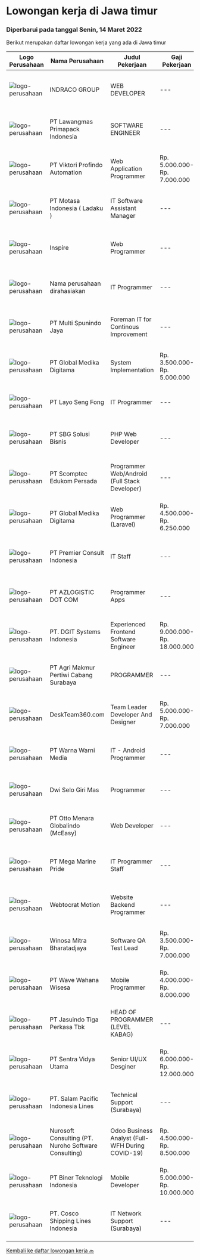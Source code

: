 
  # Lowongan kerja di Jawa timur

  ### Diperbarui pada tanggal Senin, 14 Maret 2022

  Berikut merupakan daftar lowongan kerja yang ada di Jawa timur

  |Logo Perusahaan | Nama Perusahaan | Judul Pekerjaan | Gaji Pekerjaan | Lokasi | Deskripsi | Tanggal diunggah | Pranala |
  | -------------- | --------------- | --------------- | --------- | --------- | -------------- | ------- | ----------- |
  |![logo-perusahaan](https://image-service-cdn.seek.com.au/86fd82651f5c9f8351952075fcacc6d47d7f8db4/ee4dce1061f3f616224767ad58cb2fc751b8d2dc)|INDRACO GROUP|WEB DEVELOPER|---|Surabaya|KUALIFIKASI: Usia Maksimal 40 tahun Pengalaman minimal 2 tahun Minimal lulusan S1 Menguasai/familiar dengan PHP, MySQL, HTML, CSS, Photoshop, Corel,...|Sabtu, 12 Maret 2022|https://www.jobstreet.co.id/id/job/web-developer-3802985?token=0~cedefb48-ff3d-4c9b-9049-b390bb4f40c4&sectionRank=1&jobId=jobstreet-id-job-3802985|
|![logo-perusahaan](https://image-service-cdn.seek.com.au/1b2da51c779de04afc91f962530d97804415fef4/ee4dce1061f3f616224767ad58cb2fc751b8d2dc)|PT Lawangmas Primapack Indonesia|SOFTWARE ENGINEER|---|Malang|Dibutuhkan SegeraPerusahaan manufacturing PRINTING &amp; PACKAGING yang sedang berkembang pesat membutuhkan tenaga professional yang menyukai...|Minggu, 13 Maret 2022|https://www.jobstreet.co.id/id/job/software-engineer-3809069?token=0~cedefb48-ff3d-4c9b-9049-b390bb4f40c4&sectionRank=2&jobId=jobstreet-id-job-3809069|
|![logo-perusahaan](https://image-service-cdn.seek.com.au/eaf2c21b22f12254a822742c37b232d717b6d656/ee4dce1061f3f616224767ad58cb2fc751b8d2dc)|PT Viktori Profindo Automation|Web Application Programmer|Rp. 5.000.000-Rp. 7.000.000|Jawa Timur|TANGGUNG JAWAB &amp; TUGAS UTAMA:  Membuat program berbasis PHP &amp; Javascript Framework (Lavarel &amp; AngularJS) untuk menggantikan program...|Minggu, 13 Maret 2022|https://www.jobstreet.co.id/id/job/web-application-programmer-3809509?token=0~cedefb48-ff3d-4c9b-9049-b390bb4f40c4&sectionRank=3&jobId=jobstreet-id-job-3809509|
|![logo-perusahaan](https://image-service-cdn.seek.com.au/f21f727914f248ad77fc3d0c0b65830cc74d1b49/ee4dce1061f3f616224767ad58cb2fc751b8d2dc)|PT Motasa Indonesia ( Ladaku )|IT Software Assistant Manager|---|Mojokerto|Kualifikasi : Pendidikan S1 Jurusan Teknik Informatika / Teknik Komputer/ Sistem Informasi Pengalaman Minimal 3 tahun pada posisi IT Software...|Kamis, 10 Maret 2022|https://www.jobstreet.co.id/id/job/it-software-assistant-manager-3804793?token=0~cedefb48-ff3d-4c9b-9049-b390bb4f40c4&sectionRank=4&jobId=jobstreet-id-job-3804793|
|![logo-perusahaan](https://image-service-cdn.seek.com.au/34a95c7ef5a53815ed76315972b31307617a71e8/ee4dce1061f3f616224767ad58cb2fc751b8d2dc)|Inspire|Web Programmer|---|Surabaya|WEB PROGRAMMERBertanggung jawab untuk membuat dan mengembangkan Software / program massal.    DESKRIPSI PEKERJAAN Membangun (membuat dan...|Sabtu, 12 Maret 2022|https://www.jobstreet.co.id/id/job/web-programmer-3803738?token=0~cedefb48-ff3d-4c9b-9049-b390bb4f40c4&sectionRank=5&jobId=jobstreet-id-job-3803738|
|![logo-perusahaan](https://i.ibb.co/sqvTCh9/112815900-stock-vector-no-image-available-icon-flat-vector.webp)|Nama perusahaan dirahasiakan|IT Programmer|---|Bali|Pendidikan minimal S1 segala jurusan Minimal memiliki 2 tahun pengalaman kerja di bidang yang sama Memiliki pengetahuan mengenai PHP dan bahasa...|Jumat, 11 Maret 2022|https://www.jobstreet.co.id/id/job/it-programmer-3806407?token=0~cedefb48-ff3d-4c9b-9049-b390bb4f40c4&sectionRank=6&jobId=jobstreet-id-job-3806407|
|![logo-perusahaan](https://image-service-cdn.seek.com.au/5852e8c28a3f221516ce8ec66ae798ef407df6bd/ee4dce1061f3f616224767ad58cb2fc751b8d2dc)|PT Multi Spunindo Jaya|Foreman IT for Continous Improvement|---|Sidoarjo|Candidates must have at least a Diploma degree in information system/engineering. Hard skills needed: Programmer, database system, software...|Jumat, 11 Maret 2022|https://www.jobstreet.co.id/id/job/foreman-it-for-continous-improvement-3806968?token=0~cedefb48-ff3d-4c9b-9049-b390bb4f40c4&sectionRank=7&jobId=jobstreet-id-job-3806968|
|![logo-perusahaan](https://image-service-cdn.seek.com.au/39c06919f88ea35ae3ab49c926ad528faf2ea88b/ee4dce1061f3f616224767ad58cb2fc751b8d2dc)|PT Global Medika Digitama|System Implementation|Rp. 3.500.000-Rp. 5.000.000|Denpasar|Syarat Kualifikasi Memiliki kemampuan komunikasi interpersonal yang baik Mampu bekerja secara multitasking &amp; manajemen waktu yang efisien Mampu...|Kamis, 10 Maret 2022|https://www.jobstreet.co.id/id/job/system-implementation-3815719?token=0~cedefb48-ff3d-4c9b-9049-b390bb4f40c4&sectionRank=8&jobId=jobstreet-id-job-3815719|
|![logo-perusahaan](https://image-service-cdn.seek.com.au/86ab0424aa5003f6f4881dee93378ddeb4f59c0f/ee4dce1061f3f616224767ad58cb2fc751b8d2dc)|PT Layo Seng Fong|IT Programmer|---|Jawa Timur|Responsibilities:   Developed the software programs Perform upgrades to make software and systems more secure and efficient Coding and debugging  ...|Jumat, 11 Maret 2022|https://www.jobstreet.co.id/id/job/it-programmer-3807079?token=0~cedefb48-ff3d-4c9b-9049-b390bb4f40c4&sectionRank=9&jobId=jobstreet-id-job-3807079|
|![logo-perusahaan](https://image-service-cdn.seek.com.au/f820d36a8e416d7a4c2783ec051002404d9ab8a9/ee4dce1061f3f616224767ad58cb2fc751b8d2dc)|PT SBG Solusi Bisnis|PHP Web Developer|---|Surabaya|RESPONSIBILITIES Participate in the full software development life cycle, including but not limited to analysis, design, development, implementation,...|Sabtu, 12 Maret 2022|https://www.jobstreet.co.id/id/job/php-web-developer-3802756?token=0~cedefb48-ff3d-4c9b-9049-b390bb4f40c4&sectionRank=10&jobId=jobstreet-id-job-3802756|
|![logo-perusahaan](https://image-service-cdn.seek.com.au/c5eb79c2699127708749de9701e40c5578417658/ee4dce1061f3f616224767ad58cb2fc751b8d2dc)|PT Scomptec Edukom Persada|Programmer Web/Android (Full Stack Developer)|---|Surabaya|Deskripsi Pekerjaan :- Mengembangkan Apps/Web/tools- Memelihara Apps/web/tools- Membuat design prototype- Diutamakan yang memiliki kemampuan coding...|Jumat, 11 Maret 2022|https://www.jobstreet.co.id/id/job/programmer-web-android-full-stack-developer-3807378?token=0~cedefb48-ff3d-4c9b-9049-b390bb4f40c4&sectionRank=11&jobId=jobstreet-id-job-3807378|
|![logo-perusahaan](https://image-service-cdn.seek.com.au/39c06919f88ea35ae3ab49c926ad528faf2ea88b/ee4dce1061f3f616224767ad58cb2fc751b8d2dc)|PT Global Medika Digitama|Web Programmer (Laravel)|Rp. 4.500.000-Rp. 6.250.000|Surabaya|Syarat Kualifikasi : Lulusan Course, Diploma, Sarjana bidang Ilmu Komputer/Teknologi Informasi atau bidang terkait. Pengalaman kerja minimal 3 tahun...|Kamis, 10 Maret 2022|https://www.jobstreet.co.id/id/job/web-programmer-laravel-3815681?token=0~cedefb48-ff3d-4c9b-9049-b390bb4f40c4&sectionRank=12&jobId=jobstreet-id-job-3815681|
|![logo-perusahaan](https://image-service-cdn.seek.com.au/543ca2ad19f1cf2cb8c2ce689309320d072fd116/ee4dce1061f3f616224767ad58cb2fc751b8d2dc)|PT Premier Consult Indonesia|IT Staff|---|Jawa Timur|QUALIFICATIONS Candidate must possess at least Bachelor's Degree in Computer Science/Information Technology or equivalent At least 2 Years of working...|Selasa, 08 Maret 2022|https://www.jobstreet.co.id/id/job/it-staff-3813029?token=0~cedefb48-ff3d-4c9b-9049-b390bb4f40c4&sectionRank=13&jobId=jobstreet-id-job-3813029|
|![logo-perusahaan](https://image-service-cdn.seek.com.au/28bed750f058de2045a9209dd4fc19da0096cd8c/ee4dce1061f3f616224767ad58cb2fc751b8d2dc)|PT AZLOGISTIC DOT COM|Programmer Apps|---|Surabaya|1. Candidate must possess at least Bachelor's Degree in Computer Science/Information Technology or equivalent.2. At least 1 Year(s) of working...|Sabtu, 12 Maret 2022|https://www.jobstreet.co.id/id/job/programmer-apps-3803764?token=0~cedefb48-ff3d-4c9b-9049-b390bb4f40c4&sectionRank=14&jobId=jobstreet-id-job-3803764|
|![logo-perusahaan](https://image-service-cdn.seek.com.au/86a88c2f6d7d45552583132278caf70ef23e7608/ee4dce1061f3f616224767ad58cb2fc751b8d2dc)|PT. DGIT Systems Indonesia|Experienced Frontend Software Engineer|Rp. 9.000.000-Rp. 18.000.000|Badung|We are looking for talented developers to join an experienced team of front-end engineers working on our flagship product Telflow, a multi-award...|Sabtu, 12 Maret 2022|https://www.jobstreet.co.id/id/job/experienced-frontend-software-engineer-3803691?token=0~cedefb48-ff3d-4c9b-9049-b390bb4f40c4&sectionRank=15&jobId=jobstreet-id-job-3803691|
|![logo-perusahaan](https://image-service-cdn.seek.com.au/eb658ff644d317833abb5a7093e7940362413fd9/ee4dce1061f3f616224767ad58cb2fc751b8d2dc)|PT Agri Makmur Pertiwi Cabang Surabaya|PROGRAMMER|---|Surabaya|Kualifikasi: Lulusan S1 Teknik Informatika, IPK &gt; 2.75 Usia maksimal 30 tahun Menguasai bahasa pemrograman Delphi Menguasai SQL ( oracle ) Memahami...|Jumat, 11 Maret 2022|https://www.jobstreet.co.id/id/job/programmer-3807091?token=0~cedefb48-ff3d-4c9b-9049-b390bb4f40c4&sectionRank=16&jobId=jobstreet-id-job-3807091|
|![logo-perusahaan](https://image-service-cdn.seek.com.au/8c60eb5f89f0331dba1ac0de76cc5d35ae49c10a/ee4dce1061f3f616224767ad58cb2fc751b8d2dc)|DeskTeam360.com|Team Leader Developer And Designer|Rp. 5.000.000-Rp. 7.000.000|Malang|Deskteam360.com are looking for a new team that can join and grow with us, with the criteria:Requirement : At least 1 Year(s) of working experience in...|Sabtu, 12 Maret 2022|https://www.jobstreet.co.id/id/job/team-leader-developer-and-designer-3803479?token=0~cedefb48-ff3d-4c9b-9049-b390bb4f40c4&sectionRank=17&jobId=jobstreet-id-job-3803479|
|![logo-perusahaan](https://image-service-cdn.seek.com.au/8a8aab9f7ef38dece8f0c386a0ab89b374c831c5/ee4dce1061f3f616224767ad58cb2fc751b8d2dc)|PT Warna Warni Media|IT - Android Programmer|---|Surabaya|Usia Maksimal 35 tahun Minimal pendidikan S1 IT/Sistem Informasi Menguasai pemprograman sbb:           - Android Studio          - Java          - SQ...|Kamis, 10 Maret 2022|https://www.jobstreet.co.id/id/job/it-android-programmer-3799955?token=0~cedefb48-ff3d-4c9b-9049-b390bb4f40c4&sectionRank=18&jobId=jobstreet-id-job-3799955|
|![logo-perusahaan](https://image-service-cdn.seek.com.au/564e5df198336f172aae59168002eb7ddabe3d0c/ee4dce1061f3f616224767ad58cb2fc751b8d2dc)|Dwi Selo Giri Mas|Programmer|---|Surabaya|Tugas dan Tanggung Jawab : Melakukan pengembangan mobile apps dengan menggunakan framework flutter Melakukan riset teknologi terbaru untuk...|Jumat, 11 Maret 2022|https://www.jobstreet.co.id/id/job/programmer-3802084?token=0~cedefb48-ff3d-4c9b-9049-b390bb4f40c4&sectionRank=19&jobId=jobstreet-id-job-3802084|
|![logo-perusahaan](https://image-service-cdn.seek.com.au/f315f0c605a36ea3a033e6abb5c67515d4b00ff5/ee4dce1061f3f616224767ad58cb2fc751b8d2dc)|PT Otto Menara Globalindo (McEasy)|Web Developer|---|Surabaya|Description McEasy, Indonesia’s leading web and mobile logistic system, is looking for a Web Developer to join our ever-growing team. We are looking...|Jumat, 11 Maret 2022|https://www.jobstreet.co.id/id/job/web-developer-3802000?token=0~cedefb48-ff3d-4c9b-9049-b390bb4f40c4&sectionRank=20&jobId=jobstreet-id-job-3802000|
|![logo-perusahaan](https://image-service-cdn.seek.com.au/c2d1b10e65f5a153629011d5886a8b3d0e1913fb/ee4dce1061f3f616224767ad58cb2fc751b8d2dc)|PT Mega Marine Pride|IT Programmer Staff|---|Pasuruan|Tugas Pokok Membuat aplikasi inhouse yang dibutuhkan perusahaan Mengelola dan mengembangkan aplikasi yang saat ini sudah digunakan di perusahaan...|Rabu, 09 Maret 2022|https://www.jobstreet.co.id/id/job/it-programmer-staff-3814346?token=0~cedefb48-ff3d-4c9b-9049-b390bb4f40c4&sectionRank=21&jobId=jobstreet-id-job-3814346|
|![logo-perusahaan](https://image-service-cdn.seek.com.au/fdec7010967175eeb31b74205589d031ef31e3da/ee4dce1061f3f616224767ad58cb2fc751b8d2dc)|Webtocrat Motion|Website Backend Programmer|---|Surabaya|Flexible Time Attendance (40 Hours / Week) Candidate must possess at least a Computer Science/Information Technology or equivalent Required skill(s):...|Jumat, 11 Maret 2022|https://www.jobstreet.co.id/id/job/website-backend-programmer-3801925?token=0~cedefb48-ff3d-4c9b-9049-b390bb4f40c4&sectionRank=22&jobId=jobstreet-id-job-3801925|
|![logo-perusahaan](https://image-service-cdn.seek.com.au/cd823704551af28e73a2059691a6e200c86b8a5f/ee4dce1061f3f616224767ad58cb2fc751b8d2dc)|Winosa Mitra Bharatadjaya|Software QA Test Lead|Rp. 3.500.000-Rp. 7.000.000|Jakarta Raya|Winosa is Business consultancy and IT offshore company focusing on providing support to businesses of international clients. With the company growing,...|Jumat, 11 Maret 2022|https://www.jobstreet.co.id/id/job/software-qa-test-lead-3806193?token=0~cedefb48-ff3d-4c9b-9049-b390bb4f40c4&sectionRank=23&jobId=jobstreet-id-job-3806193|
|![logo-perusahaan](https://image-service-cdn.seek.com.au/81f99fd5b5c717f60e3eba00fe7ce9c269be7dbb/ee4dce1061f3f616224767ad58cb2fc751b8d2dc)|PT Wave Wahana Wisesa|Mobile Programmer|Rp. 4.000.000-Rp. 8.000.000|Surabaya|Kualifikasi:  Maksimal usia 35 tahun Mempunyai pengalaman membangun aplikasi Android minimum 1 tahun Familiar dengan API Concept &amp; JSON Familiar...|Jumat, 11 Maret 2022|https://www.jobstreet.co.id/id/job/mobile-programmer-3807562?token=0~cedefb48-ff3d-4c9b-9049-b390bb4f40c4&sectionRank=24&jobId=jobstreet-id-job-3807562|
|![logo-perusahaan](https://image-service-cdn.seek.com.au/f9cd043f1011fee386470591649d3e30b502df59/ee4dce1061f3f616224767ad58cb2fc751b8d2dc)|PT Jasuindo Tiga Perkasa Tbk|HEAD OF PROGRAMMER (LEVEL KABAG)|---|Sidoarjo|Kualifikasi: Pendidikan minimal S1 Teknik Informatika/Sistem Informasi/Teknik Computer Berpengalaman minimal 4 tahun dibidang yg sama Mampu berbahasa...|Jumat, 11 Maret 2022|https://www.jobstreet.co.id/id/job/head-of-programmer-level-kabag-3806764?token=0~cedefb48-ff3d-4c9b-9049-b390bb4f40c4&sectionRank=25&jobId=jobstreet-id-job-3806764|
|![logo-perusahaan](https://image-service-cdn.seek.com.au/89a4b4d8e6af0c01c230c2b1f638fbea996731cb/ee4dce1061f3f616224767ad58cb2fc751b8d2dc)|PT Sentra Vidya Utama|Senior UI/UX Desginer|Rp. 6.000.000-Rp. 12.000.000|Surabaya|Menulis dokumen dan melakukan riset terkait pengembangan dan manajemen produk web/app. Melakukan survey, interview dan focus group discussion kepada...|Minggu, 13 Maret 2022|https://www.jobstreet.co.id/id/job/senior-ui-ux-desginer-3808913?token=0~cedefb48-ff3d-4c9b-9049-b390bb4f40c4&sectionRank=26&jobId=jobstreet-id-job-3808913|
|![logo-perusahaan](https://image-service-cdn.seek.com.au/5540e9b59290cebacfff7858722d5ede593231d9/ee4dce1061f3f616224767ad58cb2fc751b8d2dc)|PT. Salam Pacific Indonesia Lines|Technical Support (Surabaya)|---|Surabaya|JOB DESCRIPTION Monitor and maintain the computer systems, network and application Diagnose Hardware and Software problems, provide analysis and...|Senin, 07 Maret 2022|https://www.jobstreet.co.id/id/job/technical-support-surabaya-3810673?token=0~cedefb48-ff3d-4c9b-9049-b390bb4f40c4&sectionRank=27&jobId=jobstreet-id-job-3810673|
|![logo-perusahaan](https://image-service-cdn.seek.com.au/80d9f9357b1a2e56b4a86927c47c40f644df9ce9/ee4dce1061f3f616224767ad58cb2fc751b8d2dc)|Nurosoft Consulting (PT. Nuroho Software Consulting)|Odoo Business Analyst (Full-WFH During COVID-19)|Rp. 4.500.000-Rp. 8.500.000|Surabaya|Responsibilities Analyze customer business processes, write specifications, and suggest solutions Implement the agreed solutions Write test cases and...|Kamis, 10 Maret 2022|https://www.jobstreet.co.id/id/job/odoo-business-analyst-full-wfh-during-covid-19-3804815?token=0~cedefb48-ff3d-4c9b-9049-b390bb4f40c4&sectionRank=28&jobId=jobstreet-id-job-3804815|
|![logo-perusahaan](https://image-service-cdn.seek.com.au/90604843032c576b8e30b8b6ae6a45b4a9bf88ea/ee4dce1061f3f616224767ad58cb2fc751b8d2dc)|PT Biner Teknologi Indonesia|Mobile Developer|Rp. 5.000.000-Rp. 10.000.000|Jakarta Raya|Persyaratan Pendidikan minimal SMK Rekayasa Perangkat Lunak, Teknik Informatika atau jurusan lain yang sejenis. Menguasai bahasa pemrograman React...|Sabtu, 12 Maret 2022|https://www.jobstreet.co.id/id/job/mobile-developer-3807822?token=0~cedefb48-ff3d-4c9b-9049-b390bb4f40c4&sectionRank=29&jobId=jobstreet-id-job-3807822|
|![logo-perusahaan](https://image-service-cdn.seek.com.au/8de3a095faf67a2bce71e8b1377f1be1060f04d9/ee4dce1061f3f616224767ad58cb2fc751b8d2dc)|PT. Cosco Shipping Lines Indonesia|IT Network Support (Surabaya)|---|Surabaya|Requirements: Diploma or Bachelor Degree from reputable university (GPA minimum 3.00) Having experience relevant to this role will be advantage...|Senin, 07 Maret 2022|https://www.jobstreet.co.id/id/job/it-network-support-surabaya-3811193?token=0~cedefb48-ff3d-4c9b-9049-b390bb4f40c4&sectionRank=30&jobId=jobstreet-id-job-3811193|


  [Kembali ke daftar lowongan kerja 🔙](../README.md#daftar-lowongan-kerja)
  